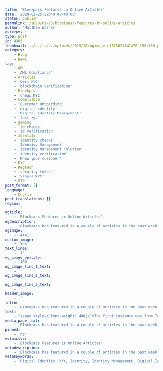 ```yaml
---
title: 'Blockpass Features in Online Articles'
date: '2020-01-25T22:40:40+00:00'
status: publish
permalink: /2020/01/25/blockpass-features-in-online-articles
author: 'Matthew Warner'
excerpt: ''
type: post
id: 4983
thumbnail: ../../../../uploads/2019/10/ogimage-e1578024843476-150x150.png
category:
    - Blog
    - News
tag:
    - AML
    - 'AML Compliance'
    - Articles
    - 'best KYC'
    - 'blockchain verification'
    - Blockpass
    - 'cheap KYC'
    - Compliance
    - 'Customer Onboarding'
    - 'digital identity'
    - 'Digital Identity Management'
    - 'fast kyc'
    - gaming
    - 'id checks'
    - 'id verification'
    - Identity
    - 'identity checks'
    - 'Identity Management'
    - 'identity management solution'
    - 'identity verification'
    - 'Know your customer'
    - KYC
    - Regtech
    - 'security tokens'
    - 'Simple KYC'
    - STO
post_format: []
language:
    - English
post_translations: []
region:
    - ''
ogtitle:
    - 'Blockpass Features in Online Articles'
ogdescription:
    - 'Blockpass has featured in a couple of articles in the past week. Both instances featured Blockpass’ CMO Hans Lombardo as he discussed Blockpass, decentralised identity and identity verification. '
ogimage:
    - '4441'
custom_image:
    - 'Yes'
text_lines:
    - '1'
og_image_opacity:
    - '100'
og_image_line_1_text:
    - ''
og_image_line_2_text:
    - ''
og_image_line_3_text:
    - ''
header_image:
    - ''
intro:
    - 'Blockpass has featured in a couple of articles in the past week. Both instances featured Blockpass’ CMO Hans Lombardo as he discussed Blockpass, decentralised identity and identity verification. '
text:
    - "<span style=\"font-weight: 400;\">The first instance was from Top 10 Website Hosting, in a review of Blockpass and its services. The positive review covered all aspects of the services, the reasons Blockpass is necessary, the workings and features of the KYC Connect solution and the cost. You can read the interview in full </span><a href=\"https://www.top10-websitehosting.co.uk/blockpass-review/\"><span style=\"font-weight: 400;\">here</span></a><span style=\"font-weight: 400;\">.\_\_\_\_\_</span>\r\n\r\n<span style=\"font-weight: 400;\">Asking the question “Why do we need a decentralized digital ID standard?”, the second article, from Elevate Ventures and Advisory, examines the necessity of identity in a blockchain ecosystem to combat the potential for fraud contaminating a trustless ecosystem. </span><a href=\"https://medium.com/elevateventures/why-do-we-need-a-decentralized-digital-id-standard-3352042eb393\"><span style=\"font-weight: 400;\">Click here</span></a><span style=\"font-weight: 400;\"> to read the article, including the Hans' comments and insights. </span>"
media_page_text:
    - 'Blockpass has featured in a couple of articles in the past week. Both instances featured Blockpass’ CMO Hans Lombardo as he discussed Blockpass, decentralised identity and identity verification. '
pinned:
    - 'no'
metatitle:
    - 'Blockpass Features in Online Articles'
metadescription:
    - 'Blockpass has featured in a couple of articles in the past week. Both instances featured Blockpass’ CMO Hans Lombardo as he discussed Blockpass, decentralised identity and identity verification. '
metakeywords:
    - 'Digital Identity, KYC, Identity, Identity Management, Digital Identity Management, Articles, AML, AML Compliance, best KYC, blockchain verification, Blockpass, cheap KYC, Compliance, Customer Onboarding, digital identity, fast kyc, gaming, id checks, id verification, identity checks, Identity Management, identity management solution, identity verification, Know your customer, KYC, Regtech, security tokens, Simple KYC, STO'
---
```

<!DOCTYPE html PUBLIC "-//W3C//DTD HTML 4.0 Transitional//EN" "http://www.w3.org/TR/REC-html40/loose.dtd">
<?xml encoding="UTF-8">
